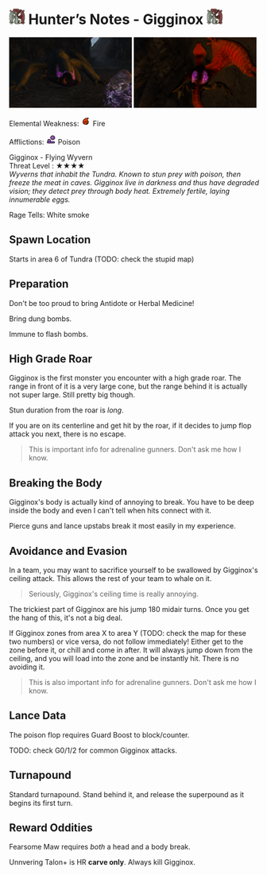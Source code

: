 # <img src="icons/gigginox.png" width="32px"> Hunter’s Notes - Gigginox <img src="icons/gigginox.png" width="32px">
<p float="left">
<img src="images/gigginox.png" width="49%">
<img src="images/gigginox-underside.png" width="49%">
<p float="left">  
  
Elemental Weakness: <img src="icons/-status-Fireblight.png" width="20px"> Fire

Afflictions: <img src="icons/-status-Poison.png" width="20px"> Poison

Gigginox - Flying Wyvern  
Threat Level : ★★★★  
*Wyverns that inhabit the Tundra.  Known to stun prey with poison, then freeze the meat in caves.  Gigginox live in darkness and thus have degraded vision; they detect prey through body heat.  Extremely fertile, laying innumerable eggs.*

Rage Tells: White smoke

## Spawn Location
Starts in area 6 of Tundra (TODO: check the stupid map)

## Preparation
Don't be too proud to bring Antidote or Herbal Medicine!

Bring dung bombs.

Immune to flash bombs.

## High Grade Roar
Gigginox is the first monster you encounter with a high grade roar. The range in front of it is a very large cone, but the range behind it is actually not super large. Still pretty big though.

Stun duration from the roar is *long*.

If you are on its centerline and get hit by the roar, if it decides to jump flop attack you next, there is no escape.  
> This is important info for adrenaline gunners. Don't ask me how I know.

## Breaking the Body
Gigginox's body is actually kind of annoying to break. You have to be deep inside the body and even I can't tell when hits connect with it.

Pierce guns and lance upstabs break it most easily in my experience.

## Avoidance and Evasion
In a team, you may want to sacrifice yourself to be swallowed by Gigginox's ceiling attack. This allows the rest of your team to whale on it. 
> Seriously, Gigginox's ceiling time is really annoying.  

The trickiest part of Gigginox are his jump 180 midair turns. Once you get the hang of this, it's not a big deal.

If Gigginox zones from area X to area Y (TODO: check the map for these two numbers) or vice versa, do not follow immediately! Either get to the zone before it, or chill and come in after. It will always jump down from the ceiling, and you will load into the zone and be instantly hit. There is no avoiding it.  
> This is also important info for adrenaline gunners. Don't ask me how I know.

## Lance Data
The poison flop requires Guard Boost to block/counter.

TODO: check G0/1/2 for common Gigginox attacks.

## Turnapound
Standard turnapound. Stand behind it, and release the superpound as it begins its first turn.

## Reward Oddities
Fearsome Maw requires *both* a head and a body break.

Unnvering Talon+ is HR **carve only**. Always kill Gigginox.
